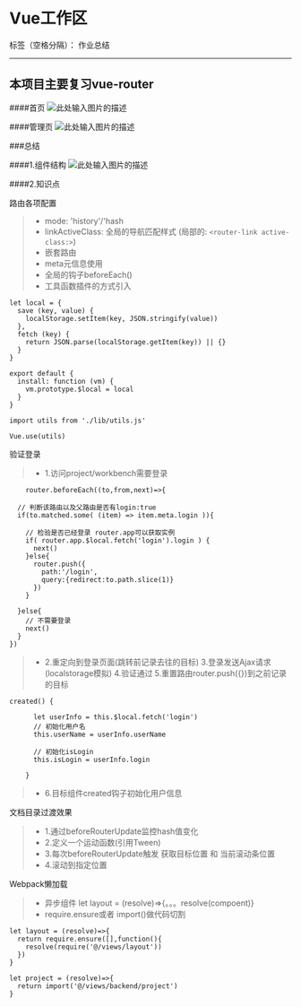 ﻿# Vue工作区

标签（空格分隔）： 作业总结

---
## 本项目主要复习vue-router ##

####首页
![此处输入图片的描述][1]


####管理页
![此处输入图片的描述][2]


###总结

####1.组件结构
![此处输入图片的描述][3]

####2.知识点

路由各项配置
>* mode: 'history'/'hash
>* linkActiveClass: 全局的导航匹配样式 (局部的: ``<router-link active-class:>``)
>* 嵌套路由
>* meta元信息使用
>* 全局的钩子beforeEach()
>* 工具函数插件的方式引入 

```
let local = {
  save (key, value) {
    localStorage.setItem(key, JSON.stringify(value))
  },
  fetch (key) {
    return JSON.parse(localStorage.getItem(key)) || {}
  }
}

export default {
  install: function (vm) {
    vm.prototype.$local = local
  }
}
```

```
import utils from './lib/utils.js'

Vue.use(utils)

```
验证登录
>* 1.访问project/workbench需要登录
```
    router.beforeEach((to,from,next)=>{
  
  // 判断该路由以及父路由是否有login:true
  if(to.matched.some( (item) => item.meta.login )){
    
    // 检验是否已经登录 router.app可以获取实例
    if( router.app.$local.fetch('login').login ) {
      next()
    }else{
      router.push({
        path:'/login',
        query:{redirect:to.path.slice(1)}
      })
    }
    
  }else{
    // 不需要登录
    next()
  }
})
```
>* 2.重定向到登录页面(跳转前记录去往的目标)
3.登录发送Ajax请求(localstorage模拟)
4.验证通过
5.重置路由router.push({})到之前记录的目标

```
created() {
      
      let userInfo = this.$local.fetch('login')
      // 初始化用户名
      this.userName = userInfo.userName
      
      // 初始化isLogin
      this.isLogin = userInfo.login
      
    }
```
>* 6.目标组件created钩子初始化用户信息

文档目录过渡效果
>* 1.通过beforeRouterUpdate监控hash值变化
>* 2.定义一个运动函数(引用Tween)
>* 3.每次beforeRouterUpdate触发 获取目标位置 和 当前滚动条位置
>* 4.滚动到指定位置

Webpack懒加载
>* 异步组件 let layout = (resolve)=>{。。。resolve(compoent)}
>* require.ensure或者 import()做代码切割
```
let layout = (resolve)=>{
  return require.ensure([],function(){
    resolve(require('@/views/layout'))
  })
}
```
```
let project = (resolve)=>{
  return import('@/views/backend/project')
}
```





  [1]: https://ws1.sinaimg.cn/large/e8323205gy1fparpu6cq5g20w60fqgyq.jpg
  [2]: https://ws1.sinaimg.cn/large/e8323205gy1fparqjk6rkg20w60fqn9h.jpg
  [3]: https://ws1.sinaimg.cn/large/e8323205gy1fpask3cuebj213c0io3yz.jpg
  